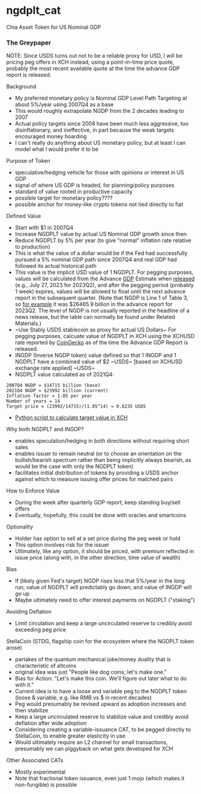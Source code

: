 # ngdplt_cat
Chia Asset Token for US Nominal GDP

### The Greypaper

NOTE: Since USDS turns out not to be a reliable proxy for USD, I will be pricing peg offers in XCH instead, using a point-in-time price quote, probably the most recent available quote at the time the advance GDP report is released.

Background
- My preferred monetary policy is Nominal GDP Level Path Targeting at about 5%/year using 2007Q4 as a base
- This would roughly extrapolate NGDP from the 2 decades leading to 2007
- Actual policy targets since 2008 have been much less aggressive, too disinflationary, and ineffective, in part because the weak targets encouraged money hoarding
- I can't really do anything about US monetary policy, but at least I can model what I would prefer it to be

Purpose of Token
- speculative/hedging vehicle for those with opinions or interest in US GDP
- signal of where US GDP is headed, for planning/policy purposes
- standard of value rooted in productive capacity
- possible target for monetary policy????
- possible anchor for money-like crypto tokens not tied directly to fiat

Defined Value
- Start with $1 in 2007Q4
- Increase NGDPLT value by actual US Nominal GDP growth since then
- Reduce NGDPLT by 5% per year (to give "normal" inflation rate relative to production)
- This is what the value of a dollar would be if the Fed had successfully pursued a 5% nominal GDP path since 2007Q4 and real GDP had followed its actual historical path
- This value is the implicit USD value of 1 NGDPLT. For pegging purposes, values will be calculated from the Advance [GDP](https://www.bea.gov/data/gdp/gross-domestic-product) Estimate when [released](https://www.bea.gov/news/schedule) (e.g., July 27, 2023 for 2023Q2), and after the pegging period (probably 1 week) expires, values will be allowed to float until the next advance report in the subsequent quarter.  (Note that NGDP is Line 1 of Table 3, so [for example](https://www.bea.gov/sites/default/files/2023-04/gdp1q23_adv.pdf) it was $26465.9 billion in the advance report for 2023Q2. The level of NGDP is not usually reported in the headline of a news release, but the table can normally be found under Related Materials.)
- ~Use Stably USDS stablecoin as proxy for actual US Dollars~ For pegging purposes, calcuate value of NGDPLT in XCH using the XCHUSD rate reported by [CoinGecko](https://www.coingecko.com/en/coins/chia) as of the time the Advance GDP Report is released.
- INGDP (Inverse NGDP token) value defined so that 1 INGDP and 1 NGDPLT have a combined value of $2 ~USDS~ [based on XCHUSD exchange rate applied] ~USDS~
- NGDPLT value calculated as of 2021Q4:
```
2007Q4 NGDP = $14715 billion (base)
2021Q4 NGDP = $23992 billion (current)
Inflation factor = 1.05 per year
Number of years = 14
Target price = (23992/14715)/(1.05^14) = 0.8235 USDS
```
- [Python script to calculate target value in XCH](calc_price.py)

Why both NGDPLT and INGDP?
- enables speculation/hedging in both directions without requiring short sales
- enables issuer to remain neutral (or to choose an orientation on the bullish/bearish spectrum rather than being implicitly always bearish, as would be the case with only the NGDPLT token)
- facilitates initial distribution of tokens by providing a USDS anchor against which to measure issuing offer prices for matched pairs


How to Enforce Value
- During the week after quarterly GDP report, keep standing buy/sell offers
- Eventually, hopefully, this could be done with oracles and smartcoins

Optionality
- Holder has option to sell at a set price during the peg week or hold
- This option involves risk for the issuer
- Ultimately, like any option, it should be priced, with premium reflected in issue price (along with, in the other direction, time value of wealth)

Bias
- If (likely given Fed's target) NGDP rises less that 5%/year in the long run, value of NGDPLT will predictably go down, and value of INGDP will go up
- Maybe ultimately need to offer interest payments on NGDPLT ("staking")

Avoiding Deflation
- Limit circulation and keep a large uncirculated reserve to credibly avoid exceeding peg price

StellaCoin (STDG, flagship coin for the ecosystem where the NGDPLT token arose)
- partakes of the quantum mechanical joke/money duality that is characteristic of altcoins
- original idea was just "People like dog coins; let's make one."
- Bias for Action: "Let's make this coin. We'll figure out later what to do with it."
- Current idea is to have a loose and variable peg to the NGDPLT token (loose & variable, e.g. like RMB vs $ in recent decades)
- Peg would presumably be revised upward as adoption increases and then stabilize
- Keep a large uncirculated reserve to stabilize value and credibly avoid deflation after wide adoption
- Considering creating a variable-issuance CAT, to be pegged directly to StellaCoin, to enable greater elasticity in use
- Would ultimately require an L2 channel for small transactions, presumably we can piggyback on what gets developed for XCH

Other Associated CATs
- Mostly experimental
- Note that fractional token issuance, even just 1 mojo (which makes it non-fungible) is possible
